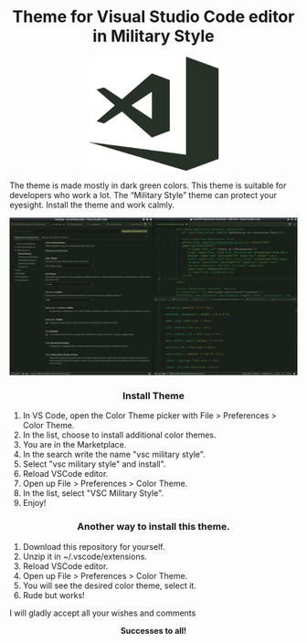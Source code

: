 <h1 style="text-align: center;">Theme for Visual Studio Code editor in Military Style</h1>

<p style="text-align: center;"><img width="228" height="200" src="https://github.com/Evgeny-TechnoNinja/vsc-military-style/raw/master/images/vsc-military.png"></p>

<p>The theme is made mostly in dark green colors. This theme is suitable for developers who work a lot. The “Military Style” theme can protect your eyesight. Install the theme and work calmly.</p>

<img src="https://github.com/Evgeny-TechnoNinja/vsc-military-style/raw/master/images/vsc-ms-ss.jpg">

<h3 style="text-align: center;">Install Theme</h3>
<ol>
<li>In VS Code, open the Color Theme picker with File > Preferences > Color Theme.</li>
<li>In the list, choose to install additional color themes.</li>
<li>You are in the Marketplace.</li>
<li>In the search write the name "vsc military style".</li>
<li>Select "vsc military style" and install".</li>
<li>Reload VSCode editor.</li>
<li>Open up File > Preferences > Color Theme.</li>
<li>In the list, select "VSC Military Style".</li>
<li>Enjoy!</li>
</ol>

<h3 style="text-align: center;">Another way to install this theme.</h3>
<ol>
<li>Download this repository for yourself.</li>
<li>Unzip it in ~/.vscode/extensions.</li>
<li>Reload VSCode editor.</li>
<li>Open up File > Preferences > Color Theme.</li>
<li>You will see the desired color theme, select it.</li>
<li>Rude but works!</li>
</ol>

<p>I will gladly accept all your wishes and comments</p>

<p style="text-align: center;"><b>Successes to all!</b></p>